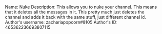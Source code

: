 Name: Nuke
Description: This allows you to nuke your channel. This means that it deletes all the messages in it. This pretty much just deletes the channel and adds it back with the same stuff, just different channel id.
Author's username: zachariapopcorn#8105
Author's ID: 465362236693807115
